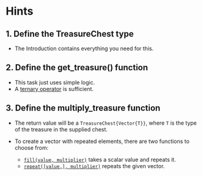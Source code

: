 # Hints

## 1. Define the TreasureChest type

- The Introduction contains everything you need for this.

## 2. Define the get_treasure() function

- This task just uses simple logic.
- A [ternary operator][ternary] is sufficient.

## 3. Define the multiply_treasure function

- The return value will be a `TreasureChest{Vector{T}}`, where `T` is the type of the treasure in the supplied chest.
- To create a vector with repeated elements, there are two functions to choose from:
  - [`fill(value, multiplier)`][fill] takes a scalar value and repeats it.
  - [`repeat([value,], multiplier)`][repeat] repeats the given vector.
  
  [ternary]: https://docs.julialang.org/en/v1/manual/control-flow/#man-conditional-evaluation
  [fill]: https://docs.julialang.org/en/v1/base/arrays/#Base.fill
  [repeat]: https://docs.julialang.org/en/v1/base/strings/#Base.repeat-Tuple%7BAbstractString,%20Integer%7D
